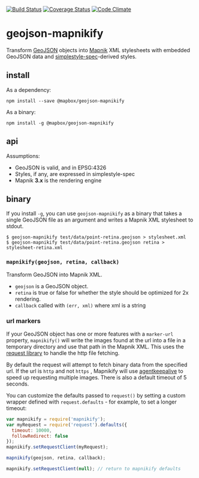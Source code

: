 [![Build Status](https://travis-ci.org/mapbox/geojson-mapnikify.svg)](https://travis-ci.org/mapbox/geojson-mapnikify) [![Coverage Status](https://coveralls.io/repos/mapbox/geojson-mapnikify/badge.png)](https://coveralls.io/r/mapbox/geojson-mapnikify) [![Code Climate](https://codeclimate.com/github/mapbox/geojson-mapnikify/badges/gpa.svg)](https://codeclimate.com/github/mapbox/geojson-mapnikify)

# geojson-mapnikify

Transform [GeoJSON](http://geojson.org/) objects into [Mapnik](http://mapnik.org/)
XML stylesheets with embedded GeoJSON data and [simplestyle-spec](https://github.com/mapbox/simplestyle-spec)-derived
styles.

## install

As a dependency:

    npm install --save @mapbox/geojson-mapnikify

As a binary:

    npm install -g @mapbox/geojson-mapnikify

## api

Assumptions:

* GeoJSON is valid, and in EPSG:4326
* Styles, if any, are expressed in simplestyle-spec
* Mapnik **3.x** is the rendering engine

## binary

If you install `-g`, you can use `geojson-mapnikify` as a binary that takes
a single GeoJSON file as an argument and writes a Mapnik XML stylesheet
to stdout.

```
$ geojson-mapnikify test/data/point-retina.geojson > stylesheet.xml
$ geojson-mapnikify test/data/point-retina.geojson retina > stylesheet-retina.xml
```

### `mapnikify(geojson, retina, callback)`

Transform GeoJSON into Mapnik XML.

* `geojson` is a GeoJSON object.
* `retina` is true or false for whether the style should be optimized for 2x rendering.
* `callback` called with `(err, xml)` where xml is a string

### url markers

If your GeoJSON object has one or more features with a `marker-url` property, `mapnikify()` will write the images found at the url into a file in a temporary directory and use that path in the Mapnik XML. This uses the [request library](https://www.npmjs.com/package/request) to handle the http file fetching.

By default the request will attempt to fetch binary data from the specified url. If the url is `http` and not `https` , Mapnikify will use [agentkeepalive](https://www.npmjs.com/package/agentkeepalive) to speed up requesting multiple images. There is also a default timeout of 5 seconds.

You can customize the defaults passed to `request()` by setting a custom wrapper defined with `request.defaults` - for example, to set a longer timeout:

```javascript
var mapnikify = require('mapnikify');
var myRequest = require('request').defaults({
  timeout: 10000,
  followRedirect: false
});
mapnikify.setRequestClient(myRequest);

mapnikify(geojson, retina, callback);

mapnikify.setRequestClient(null); // return to mapnikify defaults
```
